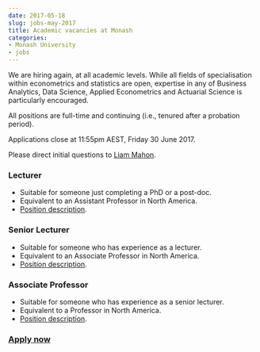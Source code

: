 ```yaml
---
date: 2017-05-18
slug: jobs-may-2017
title: Academic vacancies at Monash
categories:
- Monash University
- jobs
---
```


We are hiring again, at all academic levels. While all fields of specialisation within econometrics and statistics are open, expertise in any of Business Analytics, Data Science, Applied Econometrics and Actuarial Science is particularly encouraged.

All positions are full-time and continuing (i.e., tenured after a probation period).

Applications close at 11:55pm AEST, Friday 30 June 2017.

Please direct initial questions to [Liam Mahon](mailto:liam.mahon@monash.edu).


### Lecturer

 * Suitable for someone just completing a PhD or a post-doc.
 * Equivalent to an Assistant Professor in North America.
 * [Position description](http://business.monash.edu/the-school/academic-careers/current-listings/related/components/accordion/econometrics-and-business-statistics/related/components/May-PD-Lecturer-Econometrics-and-Business-Statistics-563079.pdf).


### Senior Lecturer

 * Suitable for someone who has experience as a lecturer.
 * Equivalent to an Associate Professor in North America.
 * [Position description](http://business.monash.edu/the-school/academic-careers/current-listings/related/components/accordion/econometrics-and-business-statistics/related/components/May-PD-Senior-Lecturer-Econometrics-and-Business-Statistics-563079.pdf).

### Associate Professor

 * Suitable for someone who has experience as a senior lecturer.
 * Equivalent to a Professor in North America.
 * [Position description](http://business.monash.edu/the-school/academic-careers/current-listings/related/components/accordion/econometrics-and-business-statistics/related/components/May-PD-Associate-Professor-Econometrics-and-Business-Statistics-563080.pdf).


### [Apply now](https://secure.dc2.pageuppeople.com/apply/513/gateway/Default.aspx?c=apply&sJobIDs=563079&SourceTypeID=817&sLanguage=en)

&nbsp;
